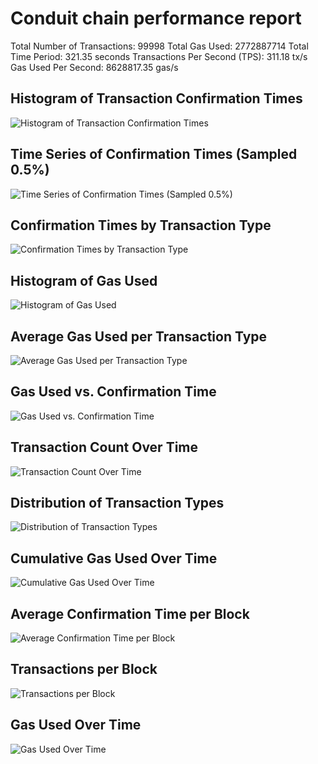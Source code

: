 # Conduit chain performance report

Total Number of Transactions: 99998
Total Gas Used: 2772887714
Total Time Period: 321.35 seconds
Transactions Per Second (TPS): 311.18 tx/s
Gas Used Per Second: 8628817.35 gas/s
## Histogram of Transaction Confirmation Times

![Histogram of Transaction Confirmation Times](plot_1_histogram_confirmation_times.png)

## Time Series of Confirmation Times (Sampled 0.5%)

![Time Series of Confirmation Times (Sampled 0.5%)](plot_2_time_series_confirmation_times.png)

## Confirmation Times by Transaction Type

![Confirmation Times by Transaction Type](plot_3_boxplot_confirmation_times.png)

## Histogram of Gas Used

![Histogram of Gas Used](plot_4_histogram_gas_used.png)

## Average Gas Used per Transaction Type

![Average Gas Used per Transaction Type](plot_5_bar_chart_avg_gas_used.png)

## Gas Used vs. Confirmation Time

![Gas Used vs. Confirmation Time](plot_6_scatter_gas_vs_confirmation_time.png)

## Transaction Count Over Time

![Transaction Count Over Time](plot_7_transaction_count_over_time.png)

## Distribution of Transaction Types

![Distribution of Transaction Types](plot_8_pie_chart_transaction_types.png)

## Cumulative Gas Used Over Time

![Cumulative Gas Used Over Time](plot_9_cumulative_gas_over_time.png)

## Average Confirmation Time per Block

![Average Confirmation Time per Block](plot_10_avg_confirmation_time_per_block.png)

## Transactions per Block

![Transactions per Block](plot_11_transactions_per_block.png)

## Gas Used Over Time

![Gas Used Over Time](plot_12_gas_used_over_time.png)

